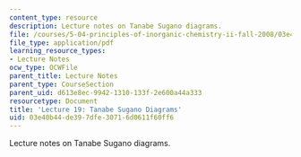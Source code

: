 ```yaml
---
content_type: resource
description: Lecture notes on Tanabe Sugano diagrams.
file: /courses/5-04-principles-of-inorganic-chemistry-ii-fall-2008/03e40b44de397dfe30716d0611f60ff6_lecture_19.pdf
file_type: application/pdf
learning_resource_types:
- Lecture Notes
ocw_type: OCWFile
parent_title: Lecture Notes
parent_type: CourseSection
parent_uid: d613e8ec-9942-1310-133f-2e600a44a333
resourcetype: Document
title: 'Lecture 19: Tanabe Sugano Diagrams'
uid: 03e40b44-de39-7dfe-3071-6d0611f60ff6
---
```

Lecture notes on Tanabe Sugano diagrams.

